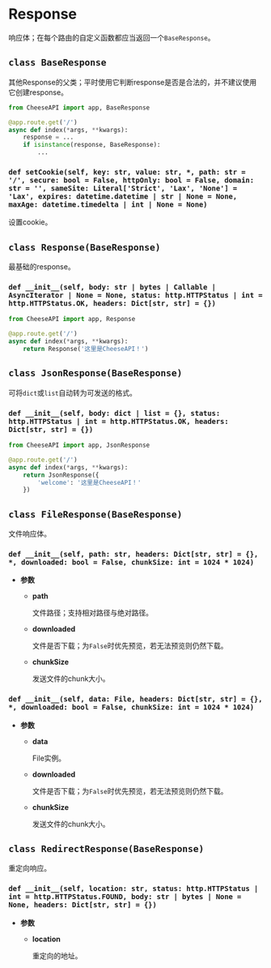 # **Response**

响应体；在每个路由的自定义函数都应当返回一个`BaseResponse`。

## **`class BaseResponse`**

其他Response的父类；平时使用它判断response是否是合法的，并不建议使用它创建response。

```python
from CheeseAPI import app, BaseResponse

@app.route.get('/')
async def index(*args, **kwargs):
    response = ...
    if isinstance(response, BaseResponse):
        ...
```

### **`def setCookie(self, key: str, value: str, *, path: str = '/', secure: bool = False, httpOnly: bool = False, domain: str = '', sameSite: Literal['Strict', 'Lax', 'None'] = 'Lax', expires: datetime.datetime | str | None = None, maxAge: datetime.timedelta | int | None = None)`**

设置cookie。

## **`class Response(BaseResponse)`**

最基础的response。

### **`def __init__(self, body: str | bytes | Callable | AsyncIterator | None = None, status: http.HTTPStatus | int = http.HTTPStatus.OK, headers: Dict[str, str] = {})`**

```python
from CheeseAPI import app, Response

@app.route.get('/')
async def index(*args, **kwargs):
    return Response('这里是CheeseAPI！')
```

## **`class JsonResponse(BaseResponse)`**

可将`dict`或`list`自动转为可发送的格式。

### **`def __init__(self, body: dict | list = {}, status: http.HTTPStatus | int = http.HTTPStatus.OK, headers: Dict[str, str] = {})`**

```python
from CheeseAPI import app, JsonResponse

@app.route.get('/')
async def index(*args, **kwargs):
    return JsonResponse({
        'welcome': '这里是CheeseAPI！'
    })
```

## **`class FileResponse(BaseResponse)`**

文件响应体。

### **`def __init__(self, path: str, headers: Dict[str, str] = {}, *, downloaded: bool = False, chunkSize: int = 1024 * 1024)`**

- **参数**

    - **path**

        文件路径；支持相对路径与绝对路径。

    - **downloaded**

        文件是否下载；为`False`时优先预览，若无法预览则仍然下载。

    - **chunkSize**

        发送文件的chunk大小。

### **`def __init__(self, data: File, headers: Dict[str, str] = {}, *, downloaded: bool = False, chunkSize: int = 1024 * 1024)`**

- **参数**

    - **data**

        File实例。

    - **downloaded**

        文件是否下载；为`False`时优先预览，若无法预览则仍然下载。

    - **chunkSize**

        发送文件的chunk大小。

## **`class RedirectResponse(BaseResponse)`**

重定向响应。

### **`def __init__(self, location: str, status: http.HTTPStatus | int = http.HTTPStatus.FOUND, body: str | bytes | None = None, headers: Dict[str, str] = {})`**

- **参数**

    - **location**

        重定向的地址。
